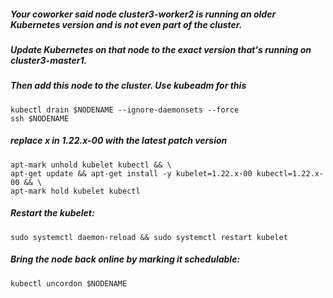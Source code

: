 ##### Your coworker said node cluster3-worker2 is running an older Kubernetes version and is not even part of the cluster. 
##### Update Kubernetes on that node to the exact version that's running on cluster3-master1. 
##### Then add this node to the cluster. Use kubeadm for this
```
kubectl drain $NODENAME --ignore-daemonsets --force
ssh $NODENAME

```

##### replace x in 1.22.x-00 with the latest patch version
```
apt-mark unhold kubelet kubectl && \
apt-get update && apt-get install -y kubelet=1.22.x-00 kubectl=1.22.x-00 && \
apt-mark hold kubelet kubectl
```

##### Restart the kubelet:
```
sudo systemctl daemon-reload && sudo systemctl restart kubelet
```

##### Bring the node back online by marking it schedulable:
```
kubectl uncordon $NODENAME
```
